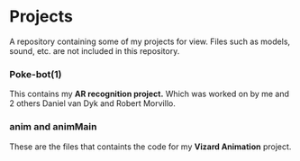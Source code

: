 # Projects
A repository containing some of my projects for view. Files such as models, sound, etc. are not included in this
repository.
### Poke-bot(1)
This contains my **AR recognition project.** Which was worked on by me and 2 others Daniel van Dyk and Robert Morvillo.
### anim and animMain
These are the files that containts the code for my **Vizard Animation** project. 
